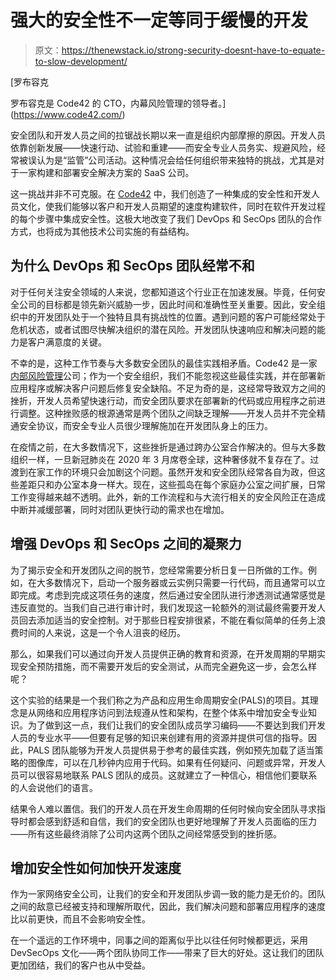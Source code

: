 # 强大的安全性不一定等同于缓慢的开发

> 原文：<https://thenewstack.io/strong-security-doesnt-have-to-equate-to-slow-development/>

[](https://www.code42.com/)

 [罗布容克

罗布容克是 Code42 的 CTO，内幕风险管理的领导者。](https://www.code42.com/) [](https://www.code42.com/)

安全团队和开发人员之间的拉锯战长期以来一直是组织内部摩擦的原因。开发人员依靠创新发展——快速行动、试验和重建——而安全专业人员务实、规避风险，经常被误认为是“监管”公司活动。这种情况会给任何组织带来独特的挑战，尤其是对于一家构建和部署安全解决方案的 SaaS 公司。

这一挑战并非不可克服。在 [Code42](https://www.code42.com/) 中，我们创造了一种集成的安全性和开发人员文化，使我们能够以客户和开发人员期望的速度构建软件，同时在软件开发过程的每个步骤中集成安全性。这极大地改变了我们 DevOps 和 SecOps 团队的合作方式，也将成为其他技术公司实施的有益结构。

## 为什么 DevOps 和 SecOps 团队经常不和

对于任何关注安全领域的人来说，您都知道这个行业正在加速发展。毕竟，任何安全公司的目标都是领先新兴威胁一步，因此时间和准确性至关重要。因此，安全组织中的开发团队处于一个独特且具有挑战性的位置。遇到问题的客户可能经常处于危机状态，或者试图尽快解决组织的潜在风险。开发团队快速响应和解决问题的能力是客户满意度的关键。

不幸的是，这种工作节奏与大多数安全团队的最佳实践相矛盾。Code42 是一家[内部风险管理](https://www.code42.com/product/)公司；作为一个安全组织，我们不能忽视这些最佳实践，并在部署新应用程序或解决客户问题后修复安全缺陷。不足为奇的是，这经常导致双方之间的挫折，开发人员希望快速行动，而安全团队要求在部署新的代码或应用程序之前进行调整。这种挫败感的根源通常是两个团队之间缺乏理解——开发人员并不完全精通安全协议，而安全专业人员很少理解施加在开发团队身上的压力。

在疫情之前，在大多数情况下，这些挫折是通过跨办公室合作解决的。但与大多数组织一样，一旦新冠肺炎在 2020 年 3 月席卷全球，这种奢侈就不复存在了。过渡到在家工作的环境只会加剧这个问题。虽然开发和安全团队经常各自为政，但这些差距只和办公室本身一样大。现在，这些孤岛在每个家庭办公室之间扩展，日常工作变得越来越不透明。此外，新的工作流程和与大流行相关的安全风险正在造成中断并减缓部署，同时对团队更快行动的需求也在增加。

## 增强 DevOps 和 SecOps 之间的凝聚力

为了揭示安全和开发团队之间的脱节，您经常需要分析日复一日所做的工作。例如，在大多数情况下，启动一个服务器或云实例只需要一行代码，而且通常可以立即完成。考虑到完成这项任务的速度，然后通过安全团队进行渗透测试通常感觉是违反直觉的。当我们自己进行审计时，我们发现这一轮额外的测试最终需要开发人员回去添加适当的安全控制。对于那些日程安排很紧，不能在看似简单的任务上浪费时间的人来说，这是一个令人沮丧的经历。

那么，如果我们可以通过向开发人员提供正确的教育和资源，在开发周期的早期实现安全预防措施，而不需要开发后的安全测试，从而完全避免这一步，会怎么样呢？

这个实验的结果是一个我们称之为产品和应用生命周期安全(PALS)的项目。其理念是从网络和应用程序访问到法规遵从性和架构，在整个体系中增加安全专业知识。为了做到这一点，我们让我们的安全团队成员学习编码——不要达到我们开发人员的专业水平——但要有足够的知识来创建有用的资源并提供可信的指导。因此，PALS 团队能够为开发人员提供易于参考的最佳实践，例如预先加载了适当策略的图像库，可以在几秒钟内应用于代码。如果有任何疑问、问题或异常，开发人员可以很容易地联系 PALS 团队的成员。这就建立了一种信心，相信他们要联系的人会说他们的语言。

结果令人难以置信。我们的开发人员在开发生命周期的任何时候向安全团队寻求指导时都会感到舒适和自信，我们的安全团队也更好地理解了开发人员面临的压力——所有这些最终消除了公司内这两个团队之间经常感受到的挫折感。

## 增加安全性如何加快开发速度

作为一家网络安全公司，让我们的安全和开发团队步调一致的能力是无价的。团队之间的敌意已经被支持和理解所取代，因此，我们解决问题和部署应用程序的速度比以前更快，而且不会影响安全性。

在一个遥远的工作环境中，同事之间的距离似乎比以往任何时候都更远，采用 DevSecOps 文化——两个团队协同工作——带来了巨大的好处。这让我们的团队更加团结，我们的客户也从中受益。

<svg xmlns:xlink="http://www.w3.org/1999/xlink" viewBox="0 0 68 31" version="1.1"><title>Group</title> <desc>Created with Sketch.</desc></svg>
